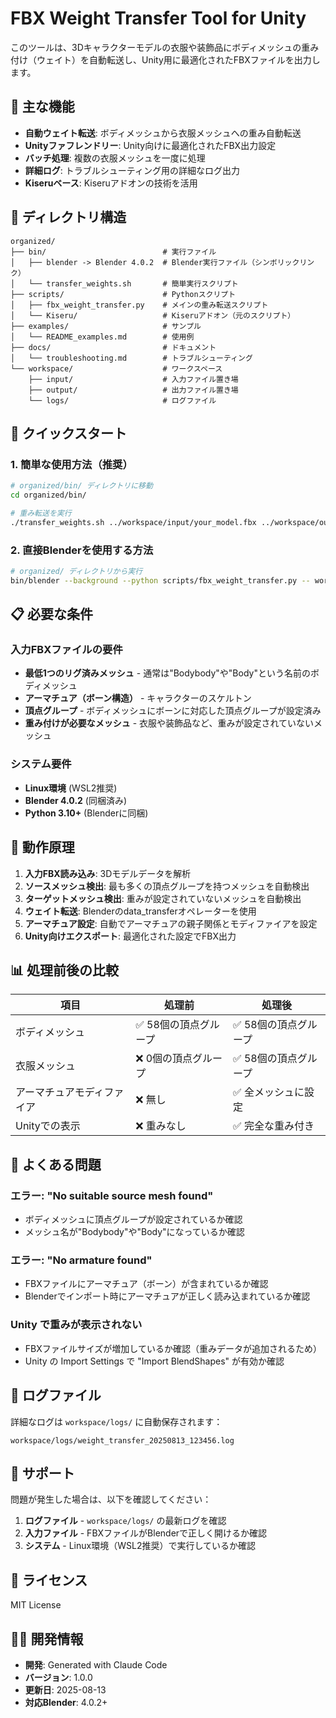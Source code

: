 # FBX Weight Transfer Tool for Unity

このツールは、3Dキャラクターモデルの衣服や装飾品にボディメッシュの重み付け（ウェイト）を自動転送し、Unity用に最適化されたFBXファイルを出力します。

## 🎯 主な機能

- **自動ウェイト転送**: ボディメッシュから衣服メッシュへの重み自動転送
- **Unityファフレンドリー**: Unity向けに最適化されたFBX出力設定
- **バッチ処理**: 複数の衣服メッシュを一度に処理
- **詳細ログ**: トラブルシューティング用の詳細なログ出力
- **Kiseruベース**: Kiseruアドオンの技術を活用

## 📁 ディレクトリ構造

```
organized/
├── bin/                          # 実行ファイル
│   ├── blender -> Blender 4.0.2  # Blender実行ファイル（シンボリックリンク）
│   └── transfer_weights.sh       # 簡単実行スクリプト
├── scripts/                      # Pythonスクリプト
│   ├── fbx_weight_transfer.py    # メインの重み転送スクリプト
│   └── Kiseru/                   # Kiseruアドオン（元のスクリプト）
├── examples/                     # サンプル
│   └── README_examples.md        # 使用例
├── docs/                         # ドキュメント
│   └── troubleshooting.md        # トラブルシューティング
└── workspace/                    # ワークスペース
    ├── input/                    # 入力ファイル置き場
    ├── output/                   # 出力ファイル置き場
    └── logs/                     # ログファイル
```

## 🚀 クイックスタート

### 1. 簡単な使用方法（推奨）

```bash
# organized/bin/ ディレクトリに移動
cd organized/bin/

# 重み転送を実行
./transfer_weights.sh ../workspace/input/your_model.fbx ../workspace/output/your_model_rigged.fbx
```

### 2. 直接Blenderを使用する方法

```bash
# organized/ ディレクトリから実行
bin/blender --background --python scripts/fbx_weight_transfer.py -- workspace/input/model.fbx workspace/output/model_with_weights.fbx
```

## 📋 必要な条件

### 入力FBXファイルの要件

- **最低1つのリグ済みメッシュ** - 通常は"Bodybody"や"Body"という名前のボディメッシュ
- **アーマチュア（ボーン構造）** - キャラクターのスケルトン
- **頂点グループ** - ボディメッシュにボーンに対応した頂点グループが設定済み
- **重み付けが必要なメッシュ** - 衣服や装飾品など、重みが設定されていないメッシュ

### システム要件

- **Linux環境** (WSL2推奨)
- **Blender 4.0.2** (同梱済み)
- **Python 3.10+** (Blenderに同梱)

## 🔧 動作原理

1. **入力FBX読み込み**: 3Dモデルデータを解析
2. **ソースメッシュ検出**: 最も多くの頂点グループを持つメッシュを自動検出
3. **ターゲットメッシュ検出**: 重みが設定されていないメッシュを自動検出
4. **ウェイト転送**: Blenderのdata_transferオペレーターを使用
5. **アーマチュア設定**: 自動でアーマチュアの親子関係とモディファイアを設定
6. **Unity向けエクスポート**: 最適化された設定でFBX出力

## 📊 処理前後の比較

| 項目 | 処理前 | 処理後 |
|------|---------|---------|
| ボディメッシュ | ✅ 58個の頂点グループ | ✅ 58個の頂点グループ |
| 衣服メッシュ | ❌ 0個の頂点グループ | ✅ 58個の頂点グループ |
| アーマチュアモディファイア | ❌ 無し | ✅ 全メッシュに設定 |
| Unityでの表示 | ❌ 重みなし | ✅ 完全な重み付き |

## 🐛 よくある問題

### エラー: "No suitable source mesh found"
- ボディメッシュに頂点グループが設定されているか確認
- メッシュ名が"Bodybody"や"Body"になっているか確認

### エラー: "No armature found"
- FBXファイルにアーマチュア（ボーン）が含まれているか確認
- Blenderでインポート時にアーマチュアが正しく読み込まれているか確認

### Unity で重みが表示されない
- FBXファイルサイズが増加しているか確認（重みデータが追加されるため）
- Unity の Import Settings で "Import BlendShapes" が有効か確認

## 📝 ログファイル

詳細なログは `workspace/logs/` に自動保存されます：

```
workspace/logs/weight_transfer_20250813_123456.log
```

## 🤝 サポート

問題が発生した場合は、以下を確認してください：

1. **ログファイル** - `workspace/logs/` の最新ログを確認
2. **入力ファイル** - FBXファイルがBlenderで正しく開けるか確認
3. **システム** - Linux環境（WSL2推奨）で実行しているか確認

## 📄 ライセンス

MIT License

## 👨‍💻 開発情報

- **開発**: Generated with Claude Code
- **バージョン**: 1.0.0
- **更新日**: 2025-08-13
- **対応Blender**: 4.0.2+